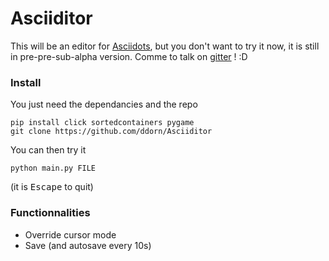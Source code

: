 # Asciiditor
This will be an editor for [Asciidots](www.github.com/aaronduino/asciidots), but you don't want to try it now, it is still in pre-pre-sub-alpha version.
Comme to talk on [gitter](https://gitter.im/asciidots/Lobby) ! :D 

### Install

You just need the dependancies and the repo
    
    pip install click sortedcontainers pygame
    git clone https://github.com/ddorn/Asciiditor
    
You can then try it

    python main.py FILE
    
(it is <kbd>Escape</kbd> to quit)


### Functionnalities

- Override cursor mode
- Save (and autosave every 10s)
